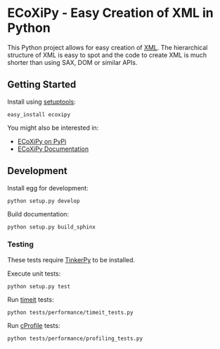ECoXiPy - Easy Creation of XML in Python
========================================

This Python project allows for easy creation of [XML](http://www.w3.org/XML/).
The hierarchical structure of XML is easy to spot and the code to create XML
is much shorter than using SAX, DOM or similar APIs.


## Getting Started

Install using [setuptools](https://pypi.python.org/pypi/setuptools):

    easy_install ecoxipy


You might also be interested in:

* [ECoXiPy on PyPi](https://pypi.python.org/pypi/ECoXiPy)
* [ECoXiPy Documentation](http://pythonhosted.org/ECoXiPy/)


## Development

Install egg for development:

    python setup.py develop


Build documentation:

    python setup.py build_sphinx


### Testing

These tests require [TinkerPy](https://github.com/IvIePhisto/TinkerPy) to
be installed.


Execute unit tests:

    python setup.py test


Run [timeit](http://docs.python.org/2/library/timeit.html) tests:

    python tests/performance/timeit_tests.py


Run [cProfile](http://docs.python.org/2/library/profile.html) tests:

    python tests/performance/profiling_tests.py